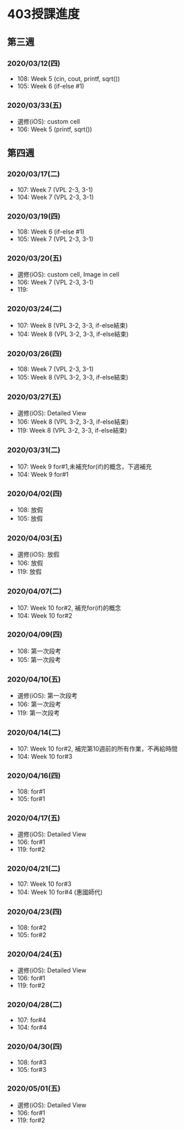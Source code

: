 # 403授課進度
## 第三週
### 2020/03/12(四)
   - 108: Week 5 (cin, cout, printf, sqrt())
   - 105: Week 6 (if-else #1)
### 2020/03/33(五)
- 選修(iOS): custom cell
- 106: Week 5 (printf, sqrt())
## 第四週
### 2020/03/17(二)
- 107: Week 7 (VPL 2-3, 3-1)
- 104: Week 7 (VPL 2-3, 3-1)
### 2020/03/19(四)
   - 108: Week 6 (if-else #1)
   - 105: Week 7 (VPL 2-3, 3-1)
### 2020/03/20(五)
- 選修(iOS): custom cell, Image in cell
- 106: Week 7 (VPL 2-3, 3-1)
- 119: 
### 2020/03/24(二)
- 107: Week 8 (VPL 3-2, 3-3, if-else結束)
- 104: Week 8 (VPL 3-2, 3-3, if-else結束)
### 2020/03/26(四)
- 108: Week 7 (VPL 2-3, 3-1)
- 105: Week 8 (VPL 3-2, 3-3, if-else結束) 
### 2020/03/27(五)
- 選修(iOS): Detailed View
- 106: Week 8 (VPL 3-2, 3-3, if-else結束) 
- 119: Week 8 (VPL 3-2, 3-3, if-else結束) 
### 2020/03/31(二)
- 107: Week 9 for#1,未補充for(if)的概念，下週補充
- 104: Week 9 for#1
### 2020/04/02(四)
- 108: 放假
- 105: 放假
### 2020/04/03(五)
- 選修(iOS): 放假
- 106: 放假 
- 119: 放假 
### 2020/04/07(二)
- 107: Week 10 for#2, 補充for(if)的概念
- 104: Week 10 for#2
### 2020/04/09(四)
- 108: 第一次段考
- 105: 第一次段考
### 2020/04/10(五)
- 選修(iOS): 第一次段考
- 106: 第一次段考 
- 119: 第一次段考
### 2020/04/14(二)
- 107: Week 10 for#2, 補完第10週前的所有作業，不再給時間
- 104: Week 10 for#3
### 2020/04/16(四)
- 108: for#1
- 105: for#1 
### 2020/04/17(五)
- 選修(iOS): Detailed View
- 106: for#1 
- 119: for#2
### 2020/04/21(二)
- 107: Week 10 for#3
- 104: Week 10 for#4 (惠國師代)
### 2020/04/23(四)
- 108: for#2
- 105: for#2 
### 2020/04/24(五)
- 選修(iOS): Detailed View
- 106: for#1 
- 119: for#2
### 2020/04/28(二)
- 107: for#4
- 104: for#4
### 2020/04/30(四)
- 108: for#3
- 105: for#3 
### 2020/05/01(五)
- 選修(iOS): Detailed View
- 106: for#1 
- 119: for#2

